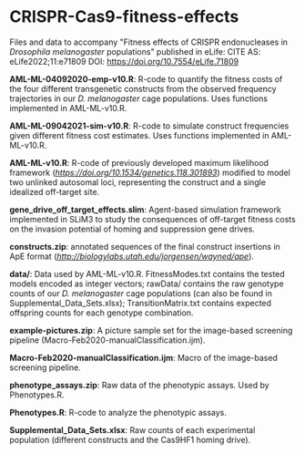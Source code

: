 # CRISPR-Cas9-fitness-effects
Files and data to accompany "Fitness effects of CRISPR endonucleases in *Drosophila melanogaster* populations" published in eLife:
CITE AS: eLife2022;11:e71809 DOI: https://doi.org/10.7554/eLife.71809

**AML-ML-04092020-emp-v10.R**: R-code to quantify the fitness costs of the four different transgenetic constructs from the observed frequency trajectories in our *D. melanogaster* cage populations. Uses functions implemented in AML-ML-v10.R.

**AML-ML-09042021-sim-v10.R**: R-code to simulate construct frequencies given different fitness cost estimates. Uses functions implemented in AML-ML-v10.R.

**AML-ML-v10.R**: R-code of previously developed maximum likelihood framework (*https://doi.org/10.1534/genetics.118.301893*) modified to model two unlinked autosomal loci, representing the construct and a single idealized off-target site. 

**gene_drive_off_target_effects.slim**: Agent-based simulation framework implemented in SLiM3 to study the consequences of off-target fitness costs on the invasion potential of homing and suppression gene drives. 

**constructs.zip**: annotated sequences of the final construct insertions in ApE format (*http://biologylabs.utah.edu/jorgensen/wayned/ape*).

**data/**: Data used by AML-ML-v10.R. FitnessModes.txt contains the tested models encoded as integer vectors; rawData/ contains the raw genotype counts of our *D. melanogaster* cage populations (can also be found in Supplemental_Data_Sets.xlsx); TransitionMatrix.txt contains expected offspring counts for each genotype combination.

**example-pictures.zip**: A picture sample set for the image-based screening pipeline (Macro-Feb2020-manualClassification.ijm).

**Macro-Feb2020-manualClassification.ijm**: Macro of the image-based screening pipeline. 

**phenotype_assays.zip**: Raw data of the phenotypic assays. Used by Phenotypes.R.

**Phenotypes.R**: R-code to analyze the phenotypic assays.

**Supplemental_Data_Sets.xlsx**: Raw counts of each experimental population (different constructs and the Cas9HF1 homing drive). 
